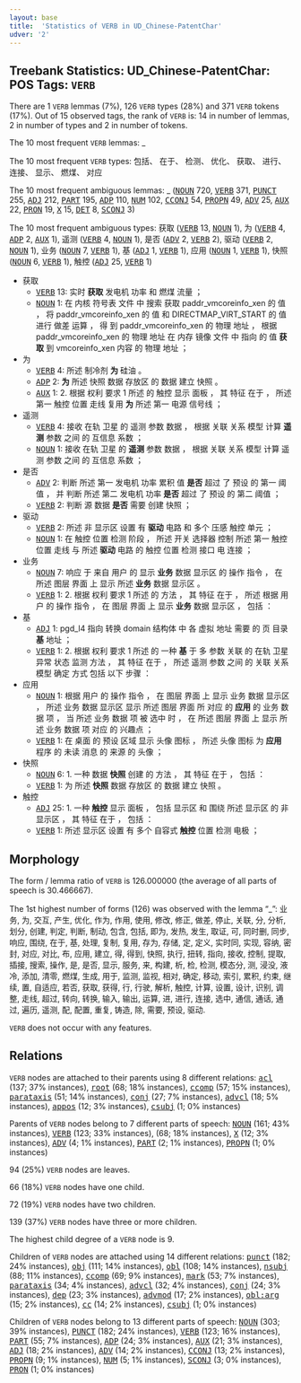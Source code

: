 ```yaml
---
layout: base
title:  'Statistics of VERB in UD_Chinese-PatentChar'
udver: '2'
---
```


## Treebank Statistics: UD_Chinese-PatentChar: POS Tags: `VERB`

There are 1 `VERB` lemmas (7%), 126 `VERB` types (28%) and 371 `VERB` tokens (17%).
Out of 15 observed tags, the rank of `VERB` is: 14 in number of lemmas, 2 in number of types and 2 in number of tokens.

The 10 most frequent `VERB` lemmas: _

The 10 most frequent `VERB` types:  包括、 在于、 检测、 优化、 获取、 进行、 连接、 显示、 燃煤、 对应

The 10 most frequent ambiguous lemmas: _ (<tt><a href="zh_patentchar-pos-NOUN.html">NOUN</a></tt> 720, <tt><a href="zh_patentchar-pos-VERB.html">VERB</a></tt> 371, <tt><a href="zh_patentchar-pos-PUNCT.html">PUNCT</a></tt> 255, <tt><a href="zh_patentchar-pos-ADJ.html">ADJ</a></tt> 212, <tt><a href="zh_patentchar-pos-PART.html">PART</a></tt> 195, <tt><a href="zh_patentchar-pos-ADP.html">ADP</a></tt> 110, <tt><a href="zh_patentchar-pos-NUM.html">NUM</a></tt> 102, <tt><a href="zh_patentchar-pos-CCONJ.html">CCONJ</a></tt> 54, <tt><a href="zh_patentchar-pos-PROPN.html">PROPN</a></tt> 49, <tt><a href="zh_patentchar-pos-ADV.html">ADV</a></tt> 25, <tt><a href="zh_patentchar-pos-AUX.html">AUX</a></tt> 22, <tt><a href="zh_patentchar-pos-PRON.html">PRON</a></tt> 19, <tt><a href="zh_patentchar-pos-X.html">X</a></tt> 15, <tt><a href="zh_patentchar-pos-DET.html">DET</a></tt> 8, <tt><a href="zh_patentchar-pos-SCONJ.html">SCONJ</a></tt> 3)

The 10 most frequent ambiguous types:  获取 (<tt><a href="zh_patentchar-pos-VERB.html">VERB</a></tt> 13, <tt><a href="zh_patentchar-pos-NOUN.html">NOUN</a></tt> 1), 为 (<tt><a href="zh_patentchar-pos-VERB.html">VERB</a></tt> 4, <tt><a href="zh_patentchar-pos-ADP.html">ADP</a></tt> 2, <tt><a href="zh_patentchar-pos-AUX.html">AUX</a></tt> 1), 遥测 (<tt><a href="zh_patentchar-pos-VERB.html">VERB</a></tt> 4, <tt><a href="zh_patentchar-pos-NOUN.html">NOUN</a></tt> 1), 是否 (<tt><a href="zh_patentchar-pos-ADV.html">ADV</a></tt> 2, <tt><a href="zh_patentchar-pos-VERB.html">VERB</a></tt> 2), 驱动 (<tt><a href="zh_patentchar-pos-VERB.html">VERB</a></tt> 2, <tt><a href="zh_patentchar-pos-NOUN.html">NOUN</a></tt> 1), 业务 (<tt><a href="zh_patentchar-pos-NOUN.html">NOUN</a></tt> 7, <tt><a href="zh_patentchar-pos-VERB.html">VERB</a></tt> 1), 基 (<tt><a href="zh_patentchar-pos-ADJ.html">ADJ</a></tt> 1, <tt><a href="zh_patentchar-pos-VERB.html">VERB</a></tt> 1), 应用 (<tt><a href="zh_patentchar-pos-NOUN.html">NOUN</a></tt> 1, <tt><a href="zh_patentchar-pos-VERB.html">VERB</a></tt> 1), 快照 (<tt><a href="zh_patentchar-pos-NOUN.html">NOUN</a></tt> 6, <tt><a href="zh_patentchar-pos-VERB.html">VERB</a></tt> 1), 触控 (<tt><a href="zh_patentchar-pos-ADJ.html">ADJ</a></tt> 25, <tt><a href="zh_patentchar-pos-VERB.html">VERB</a></tt> 1)


* 获取
  * <tt><a href="zh_patentchar-pos-VERB.html">VERB</a></tt> 13: 实时 <b>获取</b> 发电机 功率 和 燃煤 流量 ；
  * <tt><a href="zh_patentchar-pos-NOUN.html">NOUN</a></tt> 1: 在 内核 符号表 文件 中 搜索 获取 paddr_vmcoreinfo_xen 的 值 ， 将 paddr_vmcoreinfo_xen 的 值 和 DIRECTMAP_VIRT_START 的 值 进行 做差 运算 ， 得 到 paddr_vmcoreinfo_xen 的 物理 地址 ， 根据 paddr_vmcoreinfo_xen 的 物理 地址 在 内存 镜像 文件 中 指向 的 值 <b>获取</b> 到 vmcoreinfo_xen 内容 的 物理 地址 ；
* 为
  * <tt><a href="zh_patentchar-pos-VERB.html">VERB</a></tt> 4: 所述 制冷剂 <b>为</b> 硅油 。
  * <tt><a href="zh_patentchar-pos-ADP.html">ADP</a></tt> 2: <b>为</b> 所述 快照 数据 存放区 的 数据 建立 快照 。
  * <tt><a href="zh_patentchar-pos-AUX.html">AUX</a></tt> 1: 2. 根据 权利 要求 1 所述 的 触控 显示 面板 ， 其 特征 在于 ， 所述 第一 触控 位置 走线 复用 <b>为</b> 所述 第一 电源 信号线 ；
* 遥测
  * <tt><a href="zh_patentchar-pos-VERB.html">VERB</a></tt> 4: 接收 在轨 卫星 的 遥测 参数 数据 ， 根据 关联 关系 模型 计算 <b>遥测</b> 参数 之间 的 互信息 系数 ；
  * <tt><a href="zh_patentchar-pos-NOUN.html">NOUN</a></tt> 1: 接收 在轨 卫星 的 <b>遥测</b> 参数 数据 ， 根据 关联 关系 模型 计算 遥测 参数 之间 的 互信息 系数 ；
* 是否
  * <tt><a href="zh_patentchar-pos-ADV.html">ADV</a></tt> 2: 判断 所述 第一 发电机 功率 累积 值 <b>是否</b> 超过 了 预设 的 第一 阈值 ， 并 判断 所述 第二 发电机 功率 <b>是否</b> 超过 了 预设 的 第二 阈值 ；
  * <tt><a href="zh_patentchar-pos-VERB.html">VERB</a></tt> 2: 判断 源 数据 <b>是否</b> 需要 创建 快照 ；
* 驱动
  * <tt><a href="zh_patentchar-pos-VERB.html">VERB</a></tt> 2: 所述 非 显示区 设置 有 <b>驱动</b> 电路 和 多个 压感 触控 单元 ；
  * <tt><a href="zh_patentchar-pos-NOUN.html">NOUN</a></tt> 1: 在 触控 位置 检测 阶段 ， 所述 开关 选择器 控制 所述 第一 触控 位置 走线 与 所述 <b>驱动</b> 电路 的 触控 位置 检测 接口 电 连接 ；
* 业务
  * <tt><a href="zh_patentchar-pos-NOUN.html">NOUN</a></tt> 7: 响应 于 来自 用户 的 显示 <b>业务</b> 数据 显示区 的 操作 指令 ， 在 所述 图层 界面 上 显示 所述 <b>业务</b> 数据 显示区 。
  * <tt><a href="zh_patentchar-pos-VERB.html">VERB</a></tt> 1: 2. 根据 权利 要求 1 所述 的 方法 ， 其 特征 在于 ， 所述 根据 用户 的 操作 指令 ， 在 图层 界面 上 显示 <b>业务</b> 数据 显示区 ， 包括 ：
* 基
  * <tt><a href="zh_patentchar-pos-ADJ.html">ADJ</a></tt> 1: pgd_l4 指向 转换 domain 结构体 中 各 虚拟 地址 需要 的 页 目录 <b>基</b> 地址 ；
  * <tt><a href="zh_patentchar-pos-VERB.html">VERB</a></tt> 1: 2. 根据 权利 要求 1 所述 的 一种 <b>基</b> 于 多 参数 关联 的 在轨 卫星 异常 状态 监测 方法 ， 其 特征 在于 ， 所述 遥测 参数 之间 的 关联 关系 模型 确定 方式 包括 以下 步骤 ：
* 应用
  * <tt><a href="zh_patentchar-pos-NOUN.html">NOUN</a></tt> 1: 根据 用户 的 操作 指令 ， 在 图层 界面 上 显示 业务 数据 显示区 ， 所述 业务 数据 显示区 显示 所述 图层 界面 所 对应 的 <b>应用</b> 的 业务 数据 项 ， 当 所述 业务 数据 项 被 选中 时 ， 在 所述 图层 界面 上 显示 所述 业务 数据 项 对应 的 兴趣点 ；
  * <tt><a href="zh_patentchar-pos-VERB.html">VERB</a></tt> 1: 在 桌面 的 预设 区域 显示 头像 图标 ， 所述 头像 图标 为 <b>应用</b> 程序 的 未读 消息 的 来源 的 头像 ；
* 快照
  * <tt><a href="zh_patentchar-pos-NOUN.html">NOUN</a></tt> 6: 1. 一种 数据 <b>快照</b> 创建 的 方法 ， 其 特征 在于 ， 包括 ：
  * <tt><a href="zh_patentchar-pos-VERB.html">VERB</a></tt> 1: 为 所述 <b>快照</b> 数据 存放区 的 数据 建立 快照 。
* 触控
  * <tt><a href="zh_patentchar-pos-ADJ.html">ADJ</a></tt> 25: 1. 一种 <b>触控</b> 显示 面板 ， 包括 显示区 和 围绕 所述 显示区 的 非 显示区 ， 其 特征 在于 ， 包括 ：
  * <tt><a href="zh_patentchar-pos-VERB.html">VERB</a></tt> 1: 所述 显示区 设置 有 多个 自容式 <b>触控</b> 位置 检测 电极 ；

## Morphology

The form / lemma ratio of `VERB` is 126.000000 (the average of all parts of speech is 30.466667).

The 1st highest number of forms (126) was observed with the lemma “_”: 业务, 为, 交互, 产生, 优化, 作为, 作用, 使用, 修改, 修正, 做差, 停止, 关联, 分, 分析, 划分, 创建, 判定, 判断, 制动, 包含, 包括, 即为, 发热, 发生, 取证, 可, 同时删, 同步, 响应, 围绕, 在于, 基, 处理, 复制, 复用, 存为, 存储, 定, 定义, 实时同, 实现, 容纳, 密封, 对应, 对比, 布, 应用, 建立, 得, 得到, 快照, 执行, 扭转, 指向, 接收, 控制, 提取, 插接, 搜索, 操作, 是, 是否, 显示, 服务, 来, 构建, 析, 检, 检测, 模态分, 测, 浸没, 液冷, 添加, 清零, 燃煤, 生成, 用于, 监测, 监视, 相对, 确定, 移动, 索引, 累积, 约束, 继续, 置, 自适应, 若否, 获取, 获得, 行, 行驶, 解析, 触控, 计算, 设置, 设计, 识别, 调整, 走线, 超过, 转向, 转换, 输入, 输出, 运算, 进, 进行, 连接, 选中, 通信, 通话, 通过, 遍历, 遥测, 配, 配置, 重复, 铸造, 除, 需要, 预设, 驱动.

`VERB` does not occur with any features.


## Relations

`VERB` nodes are attached to their parents using 8 different relations: <tt><a href="zh_patentchar-dep-acl.html">acl</a></tt> (137; 37% instances), <tt><a href="zh_patentchar-dep-root.html">root</a></tt> (68; 18% instances), <tt><a href="zh_patentchar-dep-ccomp.html">ccomp</a></tt> (57; 15% instances), <tt><a href="zh_patentchar-dep-parataxis.html">parataxis</a></tt> (51; 14% instances), <tt><a href="zh_patentchar-dep-conj.html">conj</a></tt> (27; 7% instances), <tt><a href="zh_patentchar-dep-advcl.html">advcl</a></tt> (18; 5% instances), <tt><a href="zh_patentchar-dep-appos.html">appos</a></tt> (12; 3% instances), <tt><a href="zh_patentchar-dep-csubj.html">csubj</a></tt> (1; 0% instances)

Parents of `VERB` nodes belong to 7 different parts of speech: <tt><a href="zh_patentchar-pos-NOUN.html">NOUN</a></tt> (161; 43% instances), <tt><a href="zh_patentchar-pos-VERB.html">VERB</a></tt> (123; 33% instances),  (68; 18% instances), <tt><a href="zh_patentchar-pos-X.html">X</a></tt> (12; 3% instances), <tt><a href="zh_patentchar-pos-ADV.html">ADV</a></tt> (4; 1% instances), <tt><a href="zh_patentchar-pos-PART.html">PART</a></tt> (2; 1% instances), <tt><a href="zh_patentchar-pos-PROPN.html">PROPN</a></tt> (1; 0% instances)

94 (25%) `VERB` nodes are leaves.

66 (18%) `VERB` nodes have one child.

72 (19%) `VERB` nodes have two children.

139 (37%) `VERB` nodes have three or more children.

The highest child degree of a `VERB` node is 9.

Children of `VERB` nodes are attached using 14 different relations: <tt><a href="zh_patentchar-dep-punct.html">punct</a></tt> (182; 24% instances), <tt><a href="zh_patentchar-dep-obj.html">obj</a></tt> (111; 14% instances), <tt><a href="zh_patentchar-dep-obl.html">obl</a></tt> (108; 14% instances), <tt><a href="zh_patentchar-dep-nsubj.html">nsubj</a></tt> (88; 11% instances), <tt><a href="zh_patentchar-dep-ccomp.html">ccomp</a></tt> (69; 9% instances), <tt><a href="zh_patentchar-dep-mark.html">mark</a></tt> (53; 7% instances), <tt><a href="zh_patentchar-dep-parataxis.html">parataxis</a></tt> (34; 4% instances), <tt><a href="zh_patentchar-dep-advcl.html">advcl</a></tt> (32; 4% instances), <tt><a href="zh_patentchar-dep-conj.html">conj</a></tt> (24; 3% instances), <tt><a href="zh_patentchar-dep-dep.html">dep</a></tt> (23; 3% instances), <tt><a href="zh_patentchar-dep-advmod.html">advmod</a></tt> (17; 2% instances), <tt><a href="zh_patentchar-dep-obl-arg.html">obl:arg</a></tt> (15; 2% instances), <tt><a href="zh_patentchar-dep-cc.html">cc</a></tt> (14; 2% instances), <tt><a href="zh_patentchar-dep-csubj.html">csubj</a></tt> (1; 0% instances)

Children of `VERB` nodes belong to 13 different parts of speech: <tt><a href="zh_patentchar-pos-NOUN.html">NOUN</a></tt> (303; 39% instances), <tt><a href="zh_patentchar-pos-PUNCT.html">PUNCT</a></tt> (182; 24% instances), <tt><a href="zh_patentchar-pos-VERB.html">VERB</a></tt> (123; 16% instances), <tt><a href="zh_patentchar-pos-PART.html">PART</a></tt> (55; 7% instances), <tt><a href="zh_patentchar-pos-ADP.html">ADP</a></tt> (24; 3% instances), <tt><a href="zh_patentchar-pos-AUX.html">AUX</a></tt> (21; 3% instances), <tt><a href="zh_patentchar-pos-ADJ.html">ADJ</a></tt> (18; 2% instances), <tt><a href="zh_patentchar-pos-ADV.html">ADV</a></tt> (14; 2% instances), <tt><a href="zh_patentchar-pos-CCONJ.html">CCONJ</a></tt> (13; 2% instances), <tt><a href="zh_patentchar-pos-PROPN.html">PROPN</a></tt> (9; 1% instances), <tt><a href="zh_patentchar-pos-NUM.html">NUM</a></tt> (5; 1% instances), <tt><a href="zh_patentchar-pos-SCONJ.html">SCONJ</a></tt> (3; 0% instances), <tt><a href="zh_patentchar-pos-PRON.html">PRON</a></tt> (1; 0% instances)

